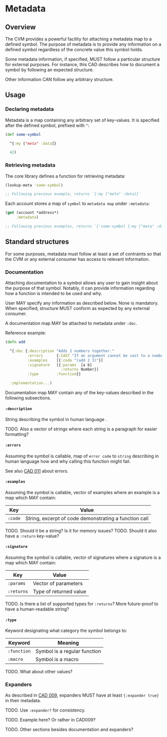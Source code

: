 # Metadata

## Overview

The CVM provides a powerful facility for attaching a metadata map to a defined symbol. The purpose of metadata is to provide any information on a defined symbol regardless of the
concrete value this symbol holds.

Some metadata information, if specified, MUST follow a particular structure for external purposes. For instance, this CAD describes how to document a symbol by following an
expected structure.

Other information CAN follow any arbitrary structure.

## Usage

### Declaring metadata

Metadata is a map containing any arbitrary set of key-values. It is specified after the defined symbol, prefixed with `^`:

```clojure
(def some-symbol

  ^{:my ["meta" :data]}

  42)
```

### Retrieving metadata

The core library defines a function for retrieving metadata:

```clojure
(lookup-meta 'some-symbol)

;; Following previous example, returns `{:my ["meta" :data]}`
```

Each account stores a map of `symbol` to `metadata map` under `:metadata`:

```clojure
(get (account *address*)
     :metadata)

;; Following previous examples, returns `{'some-symbol {:my ["meta" :data]}}`
```

## Standard structures

For some purposes, metadata must follow at least a set of contraints so that the CVM or any external consumer has access to relevant information.

### Documentation

Attaching documentation to a symbol allows any user to gain insight about the purpose of that symbol. Notably, it can provide information regarding how a function is
intended to be used and why.

User MAY specify any information as described below. None is mandatory. When specified, structure MUST conform as expected by any external consumer.

A documentation map MAY be attached to metadata under `:doc`.

Reference example:

```clojure
(defn add

  ^{:doc {:description "Adds 2 numbers together."
          :errors      {:CAST "If an argument cannot be cast to a number"}
          :examples    [{:code "(add 2 3)"}]
          :signature   [{:params  [a b]
                         :returns Number}]
          :type        :function}}

  :implementation...)
```

Documentation map MAY contain any of the key-values described in the following subsections.

#### `:description`

String describing the symbol in human language .

TODO. Also a vector of strings where each string is a paragraph for easier formatting?

#### `:errors`

Assuming the symbol is callable, map of `error code` to `string` describing in human language how and why calling this function might fail.

See also [CAD 011](../011_errors) about errors.

#### `:examples`

Assuming the symbol is callable, vector of examples where an example is a map which MAY contain:

| Key | Value |
|---|---|
| `:code` | String, excerpt of code demonstrating a function call |

TODO. Should it be a string? Is it for memory issues?
TODO. Should it also have a `:return` key-value?

#### `:signature`

Assuming the symbol is callable, vector of signatures where a signature is a map which MAY contain:

| Key | Value |
|---|---|
| `:params` | Vector of parameters |
| `:returns` | Type of returned value |

TODO. Is there a list of supported types for `:returns`? More future-proof to have a human-readable string?

#### `:type`

Keyword designating what category the symbol belongs to:

| Keyword | Meaning |
|---|---|
| `:function` | Symbol is a regular function |
| `:macro` | Symbol is a macro |

TODO. What about other values?

### Expanders

As described in [CAD 009](../009_expanders/README.md), expanders MUST have at least `{:expander true}` in their metadata.

TODO. Use `:expander?` for consistency.

TODO. Example here? Or rather in CAD009?


TODO. Other sections besides documentation and expanders?
